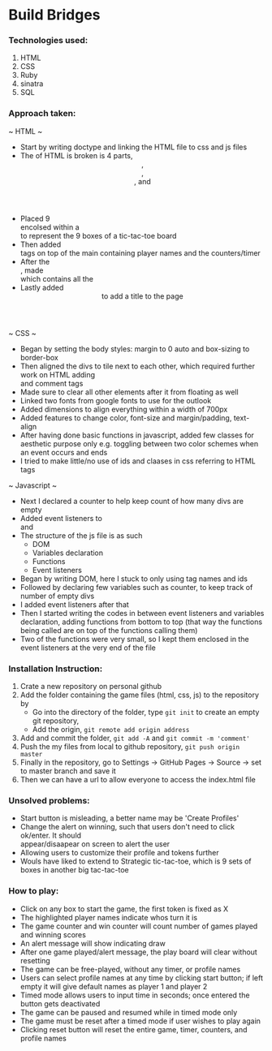 # Build Bridges

### Technologies used:
  1. HTML
  2. CSS
  3. Ruby
  4. sinatra
  5. SQL


### Approach taken:
~ HTML ~
  * Start by writing doctype and linking the HTML file to css and js files
  * The <body> of HTML is broken is 4 parts, <header>, <nav>, <main>, and <footer>
  * Placed 9 <div> encolsed within a <main> to represent the 9 boxes of a tic-tac-toe board
  * Then added <nav> tags on top of the main containing player names and the counters/timer
  * After the <main>, made <footer> which contains all the <buttons>
  * Lastly added <header> to add a title to the page

~ CSS ~
  * Began by setting the body styles: margin to 0 auto and box-sizing to border-box
  * Then aligned the divs to tile next to each other, which required further work on HTML
    adding <br> and comment tags
  * Made sure to clear all other elements after it from floating as well
  * Linked two fonts from google fonts to use for the outlook
  * Added dimensions to align everything within a width of 700px
  * Added features to change color, font-size and margin/padding, text-align
  * After having done basic functions in javascript, added few classes for aesthetic purpose only
    e.g. toggling between two color schemes when an event occurs and ends
  * I tried to make little/no use of ids and claases in css referring to HTML tags

~ Javascript ~
  * Next I declared a counter to help keep count of how many divs are empty
  * Added event listeners to <main> and <buttons>
  * The structure of the js file is as such
      - DOM
      - Variables declaration
      - Functions
      - Event listeners
  * Began by writing DOM, here I stuck to only using tag names and ids
  * Followed by declaring few variables such as counter, to keep track of number of empty divs
  * I added event listeners after that
  * Then I started writing the codes in between event listeners and variables declaration,
    adding functions from bottom to top (that way the functions being called are on top of the functions calling them)
  * Two of the functions were very small, so I kept them enclosed in the event listeners at the very end of the file


### Installation Instruction:
  1. Crate a new repository on personal github  
  2. Add the folder containing the game files (html, css, js) to the repository by
     * Go into the directory of the folder, type `git init` to create an empty git
       repository,
     * Add the origin, `git remote add origin address`
  3. Add and commit the folder, `git add -A` and `git commit -m 'comment'`
  4. Push the my files from local to github repository, `git push origin master`
  5. Finally in the repository, go to Settings -> GitHub Pages -> Source -> set to master branch and save it
  6. Then we can have a url to allow everyone to access the index.html file


### Unsolved problems:
  * Start button is misleading, a better name may be 'Create Profiles'
  * Change the alert on winning, such that users don't need to click ok/enter. It should   
    appear/disaapear on screen to alert the user
  * Allowing users to customize their profile and tokens further
  * Wouls have liked to extend to Strategic tic-tac-toe, which is 9 sets of boxes in another big tac-tac-toe


### How to play:
  * Click on any box to start the game, the first token is fixed as X
  * The highlighted player names indicate whos turn it is
  * The game counter and win counter will count number of games played and winning scores
  * An alert message will show indicating draw
  * After one game played/alert message, the play board will clear without resetting
  * The game can be free-played, without any timer, or profile names
  * Users can select profile names at any time by clicking start button; if left empty it
    will give default names as player 1 and player 2
  * Timed mode allows users to input time in seconds; once entered the button gets
    deactivated
  * The game can be paused and resumed while in timed mode only
  * The game must be reset after a timed mode if user wishes to play again
  * Clicking reset button will reset the entire game, timer, counters, and profile names
